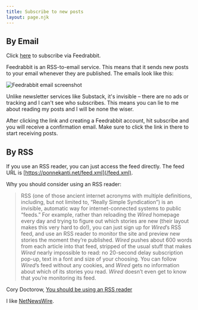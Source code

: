 ```yaml
---
title: Subscribe to new posts
layout: page.njk
---
```

## By Email

Click [here](https://feedrabbit.com/subscriptions/new?url=https%3A%2F%2Fponnekanti.net%2Ffeed.xml) to subscribe via Feedrabbit.

Feedrabbit is an RSS-to-email service. This means that it sends new posts to your email whenever they are published. The emails look like this:

![Feedrabbit email screenshot](/feedrabbit-screenshot.jpg)

Unlike newsletter services like Substack, it's invisible – there are no ads or tracking and I can't see who subscribes. This means you can lie to me about reading my posts and I will be none the wiser.

After clicking the link and creating a Feedrabbit account, hit subscribe and you will receive a confirmation email. Make sure to click the link in there to start receiving posts.

## By RSS

If you use an RSS reader, you can just access the feed directly. The feed URL is [https://ponnekanti.net/feed.xml](/feed.xml).

Why you should consider using an RSS reader:
> RSS (one of those ancient internet acronyms with multiple definitions, including, but not limited to, “Really Simple Syndication”) is an invisible, automatic way for internet-connected systems to public “feeds.” For example, rather than reloading the *Wired* homepage every day and trying to figure out which stories are new (their layout makes this very hard to do!), you can just sign up for *Wired*’s RSS feed, and use an RSS reader to monitor the site and preview new stories the moment they’re published. *Wired* pushes about 600 words from each article into that feed, stripped of the usual stuff that makes *Wired* nearly impossible to read: no 20-second delay subscription pop-up, text in a font and size of your choosing. You can follow *Wired*’s feed without any cookies, and *Wired* gets no information about which of its stories you read. *Wired* doesn’t even get to know that you’re monitoring its feed.

Cory Doctorow, [You should be using an RSS reader](https://doctorow.medium.com/you-should-be-using-an-rss-reader-76aed31151f9)

I like [NetNewsWire](https://netnewswire.com).
